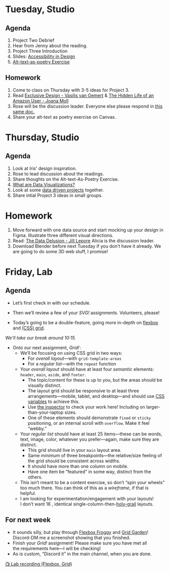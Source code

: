 ---
---
# Tuesday, Studio

## Agenda
1. Project Two Debrief
2. Hear from Jenny about the reading.
3. Project Three Introduction
4. Slides: [Accessibility in Design](https://docs.google.com/presentation/d/14ly0UISloamqL7MX9XEPGRljd1lykDUKkuYbRlywWwQ/edit?usp=sharing)
5. [Alt-text-as-poetry Exercise](https://docs.google.com/document/d/1naYWeO2T7i-n7kSLJsCGZ61O1Evjx0mtnUzWWltUIXo/edit)

## Homework
1. Come to class on Thursday with 3-5 ideas for Project 3.
2. Read [Exclusive Design - Vasilis van Gemert](https://exclusive-design.vasilis.nl/) & [The Hidden Life of an Amazon User - Joana Moll](https://branch.climateaction.tech/issues/issue-1/the-hidden-life-of-an-amazon-user/)
3. Rose will be the discussion leader. Everyone else please respond in [this same doc.](https://docs.google.com/document/d/1pv5p2erPfjhSk7HzhXJtdSpO1effd9uR-X4lSVwFSS8/edit?usp=sharing)
4. Share your alt-text as poetry exercise on Canvas. 

# Thursday, Studio

## Agenda
1. Look at Iris' design inspiration. 
2. Rose to lead discussion about the readings.
3. Share thoughts on the Alt-text-As-Poetry Exercise.
4. [What are Data Visualizations?](https://docs.google.com/presentation/d/14gn4weuX1PEApQXaLimiSneeAA5y5lyNl0YdudE7EkM/edit?usp=sharing)
4. Look at some [data driven projects](https://docs.google.com/document/d/1C7vZTOzBkY5kPmtzc_nPmTrgAey2qdyOl1udaYdLe1g/edit#heading=h.ih8914okaz2c) together. 
5. Share intial Project 3 ideas in small groups. 


# Homework
1. Move forward with one data source and start mocking up your design in Figma. Illustrate three different visual directions. 
2. Read: [The Data Delusion - Jill Lepore](https://www.newyorker.com/magazine/2023/04/03/the-data-delusion) Alicia is the discussion leader.
3. Download Blender before next Tuesday if you don't have it already. We are going to do some 3D web stuff, I promise!

# Friday, Lab

## Agenda

- Let’s first check in with our schedule.

- Then we’ll review a few of your *SVG!* assignments. Volunteers, please!
<!-- Tanishka, Ren. -->

- Today’s going to be a double-feature, going more in-depth on [flexbox](https://core-interaction.github.io/lab/flexbox/) and [(CSS) grid](https://core-interaction.github.io/lab/grid/).

*We’ll take our break around 10:15.*

- Onto our next assignment, *Grid!*&thinsp;:
	- We’ll be focusing on using CSS grid in two ways:
		- For *overall layout*—with `grid-template-areas`
		- For a *regular list*—with the `repeat` function
	- Your *overall layout* should have at least four *semantic* elements: `header`, `main`, `aside`, and `footer`.
		- The topic/content for these is up to you, but the areas should be visually distinct.
		- The layout grid should be responsive to at least three arrangements—mobile, tablet, and desktop—and should use [CSS variables](https://core-interaction.github.io/lab/responsive/#briefly-css-variables) to achieve this.
		- Use [the inspector](https://core-interaction.github.io/lab/inspector/) to check your work here! Including on larger-than-your-laptop sizes.
		- One of these elements should demonstrate `fixed` or `sticky` positioning, or an internal scroll with `overflow`. Make it feel “webby.”
	- Your *regular list* should have at least 25 items—these can be words, text, image, color, whatever you prefer—again, make sure they are distinct.
		- This grid should live in your `main` layout area.
		- Same *minimum* of three breakpoints—the relative/size feeling of the grid should be consistent across widths.
		- It should have more than one column on mobile.
		- Have one item be “featured” in some way, distinct from the others.
	- This isn’t meant to be a content exercise, so don’t “spin your wheels” too much there. You can think of this as a *wireframe*, if that is helpful.
	- I am looking for experimentation/engagement with your layouts! I don’t want 16 , identical single-column-then-[holy-grail](https://en.wikipedia.org/wiki/Holy_grail_(web_design)) layouts.



## For next week

- It sounds silly, but play through [Flexbox Froggy](https://flexboxfroggy.com/) and [Grid Garden](https://cssgridgarden.com/)! Discord-DM me a screenshot showing that you finished.
- Finish your *Grid!* assignment! Please make sure you have met all the requirements here—I will be checking!
- As is custom, “Discord it” in the main channel, when you are done.

[📺 Lab recording (Flexbox, Grid)](https://drive.google.com/file/d/1JgW0s68C4hcEUoZ8M5Um4U4KqNfD4Uwo)
